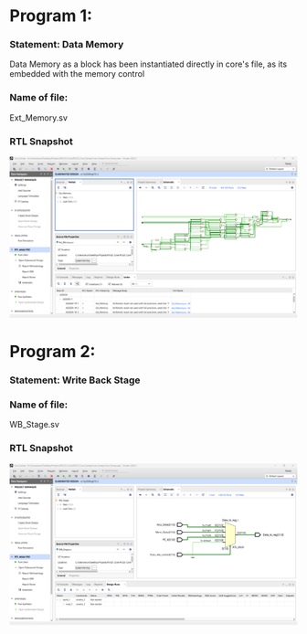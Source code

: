 # Program 1: 
### Statement: Data Memory
Data Memory as a block has been instantiated directly in core's file, as its embedded with the memory control
### Name of file:
Ext_Memory.sv

### RTL Snapshot
![Screenshot of RTL view, full screen](<https://github.com/Arun-66/COD-Lab/blob/main/week9/PES2UG22EC027/Memory.png>)

# Program 2: 
### Statement: Write Back Stage

### Name of file:
WB_Stage.sv

### RTL Snapshot
![Screenshot of RTL view, full screen](<https://github.com/Arun-66/COD-Lab/blob/main/week9/PES2UG22EC027/WriteBack.png>)
